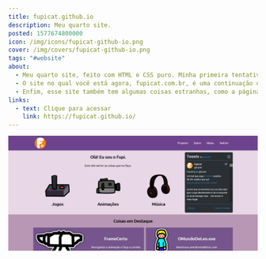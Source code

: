 ```yaml
---
title: fupicat.github.io
description: Meu quarto site.
posted: 1577674800000
icon: /img/icons/fupicat-github-io.png
cover: /img/covers/fupicat-github-io.png
tags: "#website"
about:
  - Meu quarto site, feito com HTML e CSS puro. Minha primeira tentativa de fazer um site do zero. Usei um tutorial (meio desatualizado) e fui usando o que achei no Google para formar o site!
  - O site no qual você está agora, fupicat.com.br, é uma continuação do fupicat.github.io, basicamente um arquivo de tudo que eu já fiz e quero que outras pessoas possam ver, mas dessa vez com um visual e funcionalidade melhores.
  - Enfim, esse site também tem algumas coisas estranhas, como a página de projetos com as categorias fecháveis meio bugadas e a página de "Ideias" inútil.
links:
  - text: Clique para acessar
    link: https://fupicat.github.io/
---
```

<a style="margin: auto;" href="https://fupicat.github.io/" target="_blank">
  <img style="max-height: 30rem;" src="/img/covers/fupicat-github-io.png" />
</a>
